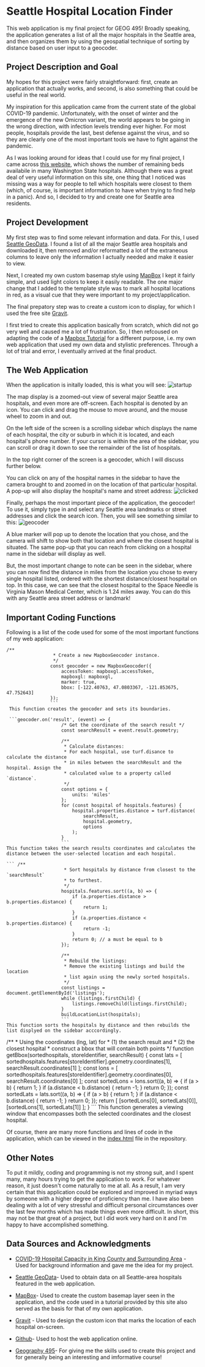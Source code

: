 # Seattle Hospital Location Finder
This web application is my final project for GEOG 495! Broadly speaking, the application generates a list of all the major hospitals in the Seattle area, and then organizes them by using the geospatial technique of sorting by distance based on user input to a geocoder.

## Project Description and Goal
My hopes for this project were fairly straightforward: first, create an application that actually works, and second, is also something that could be useful in the real world.    

My inspiration for this application came from the current state of the global COVID-19 pandemic. Unfortunately, with the onset of winter and the emergence of the new Omicron variant, the world appears to be going in the wrong direction, with infection levels trending ever higher. For most people, hospitals provide the last, best defense against the virus, and so they are clearly one of the most important tools we have to fight against the pandemic. 

As I was looking around for ideas that I could use for my final project, I came across [this website](https://data.rgj.com/covid-19-hospital-capacity/washington/53/king-county/53033/), which shows the number of remaining beds availabile in many Washington State hospitals. Although there was a great deal of very useful information on this site, one thing that I noticed was missing was a way for people to tell which hospitals were closest to them (which, of course, is important information to have when trying to find help in a panic). And so, I decided to try and create one for Seattle area residents.

## Project Development

 My first step was to find some relevant information and data. For this, I used [Seattle GeoData](https://data-seattlecitygis.opendata.arcgis.com/datasets/8e0d80152ccb404abc6ac85351e4aed6_2/explore?location=47.462000%2C-122.130100%2C9.96). I found a list of all the major Seattle area hospitals and downloaded it, then removed and/or reformatted a lot of the extraneous columns to leave only the information I actually needed and make it easier to view.  

Next, I created my own custom basemap style using [MapBox](https://www.mapbox.com/) I kept it fairly simple, and used light colors to keep it easily readable. The one major change that I added to the template style was to mark all hospital locations in red, as a visual cue that they were important to my project/application.    

The final prepatory step was to create a custom icon to display, for which I used the free site [Gravit](https://www.designer.io/en/).

  I first tried to create this application basically from scratch, which did not go very well and caused me a lot of frustration. So, I then refcoused on adapting the code of a [Mapbox Tutorial](https://docs.mapbox.com/help/tutorials/?topic=Map+design) for a different purpose, i.e. my own web application that used my own data and stylistic preferences. Through a lot of trial and error, I eventually arrived at the final product.

 ## The Web Application 

 When the application is initally loaded, this is what you will see: 
 ![startup](images\startup.png)

 The map display is a zoomed-out view of several major Seattle area hospitals, and even more are off-screen. Each hospital is denoted by an icon. You can click and drag the mouse to move around, and the mouse wheel to zoom in and out. 

 On the left side of the screen is a scrolling sidebar which displays the name of each hospital, the city or suburb in which it is located, and each hospital's phone number. If your cursor is within the area of the sidebar, you can scroll or drag it down to see the remainder of the list of hospitals.   

 In the top right corner of the screen is a geocoder, which I will discuss further below.

 You can click on any of the hospital names in the sidebar to have the camera brought to and zoomed in on the location of that particular hospital. A pop-up will also display the hospital's name and street address:
![clicked](images\clicked.png)

Finally, perhaps the most important piece of the application, the geocoder! To use it, simply type in and select any Seattle area landmarks or street addresses and click the search icon. Then, you will see something similar to this: ![geocoder](images\geocoder.png)  

A blue marker will pop up to denote the location that you chose, and the camera will shift to show both that location and where the closest hospital is situated. The same pop-up that you can reach from clicking on a hospital name in the sidebar will display as well. 

But, the most important change to note can be seen in the sidebar, where you can now find the distance in miles from the location you chose to every single hospital listed, ordered with the shortest distance/closest hospital on top. In this case, we can see that the closest hospital to the Space Needle is Virginia Mason Medical Center, which is 1.24 miles away. You can do this with any Seattle area street address or landmark!

## Important Coding Functions
Following is a list of the code used for some of the most important functions of my web application:
```
/**
                 * Create a new MapboxGeocoder instance.
                 */
                const geocoder = new MapboxGeocoder({
                    accessToken: mapboxgl.accessToken,
                    mapboxgl: mapboxgl,
                    marker: true,
                    bbox: [-122.40763, 47.0803367, -121.853675, 47.752643]
                });
                ```
 This function creates the geocoder and sets its boundaries.  

 ```geocoder.on('result', (event) => {
                    /* Get the coordinate of the search result */
                    const searchResult = event.result.geometry;

                    /**
                     * Calculate distances:
                     * For each hospital, use turf.disance to calculate the distance
                     * in miles between the searchResult and the hospital. Assign the
                     * calculated value to a property called `distance`.
                     */
                    const options = {
                        units: 'miles'
                    };
                    for (const hospital of hospitals.features) {
                        hospital.properties.distance = turf.distance(
                            searchResult,
                            hospital.geometry,
                            options
                        );
                    }
                    ```
This function takes the search results coordinates and calculates the distance between the user-selected location and each hospital.             

``` /**
                     * Sort hospitals by distance from closest to the `searchResult`
                     * to furthest.
                     */
                    hospitals.features.sort((a, b) => {
                        if (a.properties.distance > b.properties.distance) {
                            return 1;
                        }
                        if (a.properties.distance < b.properties.distance) {
                            return -1;
                        }
                        return 0; // a must be equal to b
                    });

                    /**
                     * Rebuild the listings:
                     * Remove the existing listings and build the location
                     * list again using the newly sorted hospitals.
                     */
                    const listings = document.getElementById('listings');
                    while (listings.firstChild) {
                        listings.removeChild(listings.firstChild);
                    }
                    buildLocationList(hospitals);
                    ```
This function sorts the hospitals by distance and then rebuilds the list displyed on the sidebar acccordingly.  

```
/**
             * Using the coordinates (lng, lat) for
             * (1) the search result and
             * (2) the closest hospital
             * construct a bbox that will contain both points
             */
            function getBbox(sortedhospitals, storeIdentifier, searchResult) {
                const lats = [
                    sortedhospitals.features[storeIdentifier].geometry.coordinates[1],
                    searchResult.coordinates[1]
                ];
                const lons = [
                    sortedhospitals.features[storeIdentifier].geometry.coordinates[0],
                    searchResult.coordinates[0]
                ];
                const sortedLons = lons.sort((a, b) => {
                    if (a > b) {
                        return 1;
                    }
                    if (a.distance < b.distance) {
                        return -1;
                    }
                    return 0;
                });
                const sortedLats = lats.sort((a, b) => {
                    if (a > b) {
                        return 1;
                    }
                    if (a.distance < b.distance) {
                        return -1;
                    }
                    return 0;
                });
                return [
                    [sortedLons[0], sortedLats[0]],
                    [sortedLons[1], sortedLats[1]]
                ];
            }
            ```
This function generates a viewing window that encompasses both the selected coordinates and the closest hospital. 

Of course, there are many more functions and lines of code in the application, which can be viewed in the [index.html](index.html) file in the repository.

## Other Notes
To put it mildly, coding and programming is not my strong suit, and I spent many, many hours trying to get the application to work. For whatever reason, it just doesn't come naturally to me at all. As a result, I am very certain that this application could be explored and improved in myriad ways by someone with a higher degree of proficiency than me. I have also been dealing with a lot of very stressful and difficult personal circumstances over the last few months which has made things even more difficult. In short, this may not be that great of a project, but I did work very hard on it and I'm happy to have accomplished something.

## Data Sources and Acknowledgments
* [COVID-19 Hospital Capacity in King County and Surrounding Area](https://data.rgj.com/covid-19-hospital-capacity/washington/53/king-county/53033/) - Used for background information and gave me the idea for my project.

* [Seattle GeoData](https://data-seattlecitygis.opendata.arcgis.com/datasets/8e0d80152ccb404abc6ac85351e4aed6_2/explore?location=47.462000%2C-122.130100%2C9.96)- Used to obtain data on all Seattle-area hospitals featured in the web application.

* [MapBox](https://www.mapbox.com/)- Used to create the custom basemap layer seen in the application, and the code used in a tutorial provided by this site also served as the basis for that of my own application.  

* [Gravit](https://www.designer.io/en/) - Used to design the custom icon that marks the location of each hospital on-screen.

* [Github](https://github.com/)- Used to host the web application online. 

* [Geography 495](https://github.com/jakobzhao/geog495)- For giving me the skills used to create this project and for generally being an interesting and imformative course! 


